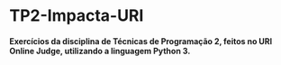 # TP2-Impacta-URI
#### Exercícios da disciplina de Técnicas de Programação 2, feitos no URI Online Judge, utilizando a linguagem Python 3.
